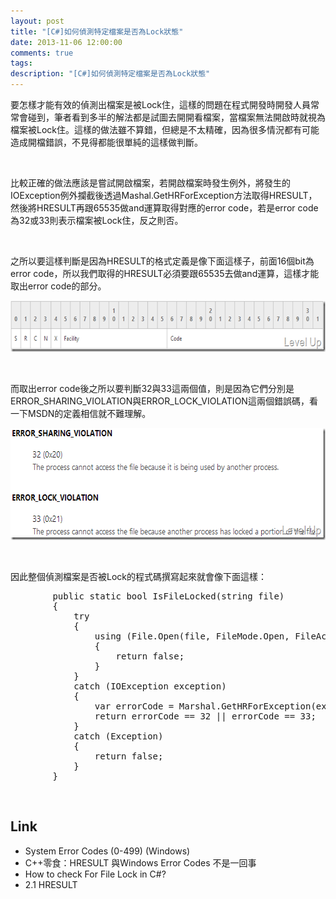 ```yaml
---
layout: post
title: "[C#]如何偵測特定檔案是否為Lock狀態"
date: 2013-11-06 12:00:00
comments: true
tags: 
description: "[C#]如何偵測特定檔案是否為Lock狀態"
---
```

<p>
	要怎樣才能有效的偵測出檔案是被Lock住，這樣的問題在程式開發時開發人員常常會碰到，筆者看到多半的解法都是試圖去開開看檔案，當檔案無法開啟時就視為檔案被Lock住。這樣的做法雖不算錯，但總是不太精確，因為很多情況都有可能造成開檔錯誤，不見得都能很單純的這樣做判斷。</p>
<p>
	 </p>
<p>
	比較正確的做法應該是嘗試開啟檔案，若開啟檔案時發生例外，將發生的IOException例外攔截後透過Mashal.GetHRForException方法取得HRESULT，然後將HRESULT再跟65535做and運算取得對應的error code，若是error code為32或33則表示檔案被Lock住，反之則否。</p>
<p>
	 </p>
<p>
	之所以要這樣判斷是因為HRESULT的格式定義是像下面這樣子，前面16個bit為error code，所以我們取得的HRESULT必須要跟65535去做and運算，這樣才能取出error code的部分。</p>
<p>
	<img alt="image" border="0" height="82" src="\images\posts\72735261-1512-4771-a107-1c12c3223d2c\image_thumb.png" style="border-top: 0px; border-right: 0px; border-bottom: 0px; border-left: 0px" width="644" /></p>
<p>
	 </p>
<p>
	而取出error code後之所以要判斷32與33這兩個值，則是因為它們分別是ERROR_SHARING_VIOLATION與ERROR_LOCK_VIOLATION這兩個錯誤碼，看一下MSDN的定義相信就不難理解。</p>
<p>
	<img alt="image" border="0" height="179" src="\images\posts\72735261-1512-4771-a107-1c12c3223d2c\image_thumb_1.png" style="border-top: 0px; border-right: 0px; border-bottom: 0px; border-left: 0px" width="612" /></p>
<p>
	 </p>
<p>
	因此整個偵測檔案是否被Lock的程式碼撰寫起來就會像下面這樣：</p>
<div class="wlWriterSmartContent" id="scid:812469c5-0cb0-4c63-8c15-c81123a09de7:94d83d12-c4a5-4fda-8b2b-c5cdedaecb5c" style="float: none; padding-bottom: 0px; padding-top: 0px; padding-left: 0px; margin: 0px; display: inline; padding-right: 0px">
	<pre class="c#" name="code">
		public static bool IsFileLocked(string file)
		{
			try
			{
				using (File.Open(file, FileMode.Open, FileAccess.Write, FileShare.None))
				{
					return false;
				}
			}
			catch (IOException exception)
			{
				var errorCode = Marshal.GetHRForException(exception) &amp; 65535;
				return errorCode == 32 || errorCode == 33;
			}
			catch (Exception)
			{
				return false;
			}
		}</pre>
</div>
<p>
	 </p>
<h2>
	Link</h2>
<ul>
	<li>
		System Error Codes (0-499) (Windows)</li>
	<li>
		C++零食：HRESULT 與Windows Error Codes 不是一回事</li>
	<li>
		How to check For File Lock in C#?</li>
	<li>
		2.1 HRESULT</li>
</ul>
